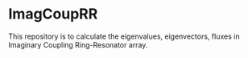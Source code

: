 # ImagCoupRR

This repository is to calculate the eigenvalues, eigenvectors, fluxes in Imaginary Coupling Ring-Resonator array.